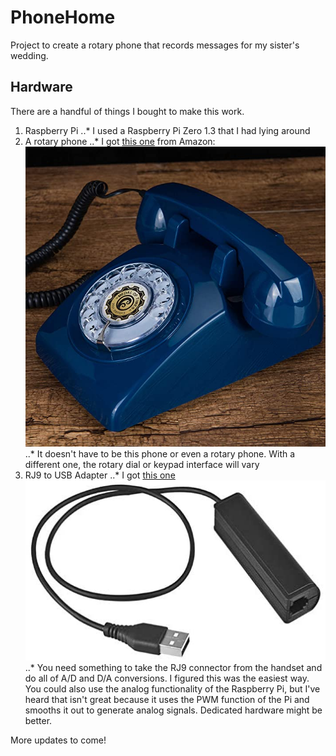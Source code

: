 # PhoneHome
Project to create a rotary phone that records messages for my sister's wedding. 
## Hardware
There are a handful of things I bought to make this work.
1. Raspberry Pi
..* I used a Raspberry Pi Zero 1.3 that I had lying around
2. A rotary phone
..* I got [this one](https://www.amazon.com/dp/B08L7L7PZX/ref=cm_sw_r_apan_i_Q2940B3F6AFTXYAPHZ29?_encoding=UTF8&th=1) from Amazon:
![Picture of rotary phone](./images/phone_pic.jpg)
..* It doesn't have to be this phone or even a rotary phone. With a different one, the rotary dial or keypad interface will vary
3. RJ9 to USB Adapter
..* I got [this one](https://www.amazon.com/gp/product/B08BTKJJFV/ref=ppx_yo_dt_b_asin_title_o06_s00?ie=UTF8&psc=1)
![Picture of RJ9 to USB Adapter](./images/adapter_pic.jpg)
..* You need something to take the RJ9 connector from the handset and do all of A/D and D/A conversions. I figured this was the easiest way. You could also use the analog functionality of the Raspberry Pi, but I've heard that isn't great because it uses the PWM function of the Pi and smooths it out to generate analog signals. Dedicated hardware might be better. 

More updates to come!
